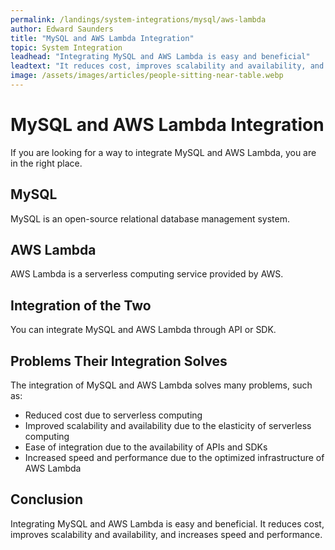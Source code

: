 ```yaml
---
permalink: /landings/system-integrations/mysql/aws-lambda
author: Edward Saunders
title: "MySQL and AWS Lambda Integration"
topic: System Integration
leadhead: "Integrating MySQL and AWS Lambda is easy and beneficial"
leadtext: "It reduces cost, improves scalability and availability, and increases speed and performance."
image: /assets/images/articles/people-sitting-near-table.webp
---
```

<div class="arttext">    <h1>MySQL and AWS Lambda Integration</h1>
    <p>If you are looking for a way to integrate MySQL and AWS Lambda, you are in the right place.</p>
    <h2>MySQL</h2>
    <p>MySQL is an open-source relational database management system.</p>
    <h2>AWS Lambda</h2>
    <p>AWS Lambda is a serverless computing service provided by AWS.</p>
    <h2>Integration of the Two</h2>
    <p>You can integrate MySQL and AWS Lambda through API or SDK.</p>
    <h2>Problems Their Integration Solves</h2>
    <p>The integration of MySQL and AWS Lambda solves many problems, such as:</p>
    <ul>
      <li>Reduced cost due to serverless computing</li>
      <li>Improved scalability and availability due to the elasticity of serverless computing</li>
      <li>Ease of integration due to the availability of APIs and SDKs</li>
      <li>Increased speed and performance due to the optimized infrastructure of AWS Lambda</li>
    </ul>
    <h2>Conclusion</h2>
    <p>Integrating MySQL and AWS Lambda is easy and beneficial. It reduces cost, improves scalability and availability, and increases speed and performance.</p>
</div>